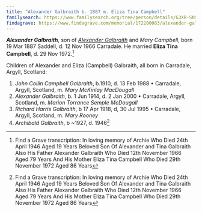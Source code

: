 ```yaml
---
title: "Alexander Galbraith b. 1887 m. Eliza Tina Campbell"
familysearch: https://www.familysearch.org/tree/person/details/G3XR-SNS
findagrave: https://www.findagrave.com/memorial/172200083/alexander-galbraith
---
```

***Alexander Galbraith***, son of *[Alexander Galbraith](galbraith-alexander-1854.md)* and *Mary Campbell*, born 19 Mar 1887 Saddell, d. 12 Nov 1966 Carradale.
He married **Eliza Tina Campbell**, d. 29 Nov 1972.[^death]

Children of Alexander and Eliza (Campbell) Galbraith, all born in Carradale, Argyll, Scotland:

1. *John Collin Campbell Galbraith*, b.1910, d. 13 Feb 1988 • Carradale, Argyll, Scotland, m. *Mary McKinlay MacDougall*
2. *Alexander Galbraith*, b. 1 Jun 1914, d. 2 Jan 2000 • Carradale, Argyll, Scotland, m. *Marion Torrance Semple McDougall*
3. *Richard Harris Galbraith*, b 17 Apr 1918, d,  30 Jul 1995 • Carradale, Argyll, Scotland, m. *Mary Rooney*
4. *Archibald Galbraith*, b ~1927, d. 1946[^death]

[^death]: Find a Grave transcription:
    In loving memory of
    Archie
    Who Died 24th April 1946
    Aged 19 Years
    Beloved Son Of
    Alexander and Tina
    Galbraith
    Also His Father
    Alexander Galbraith
    Who Died 12th November 1966
    Aged 79 Years
    And His Mother
    Eliza Tina Campbell
    Who Died 29th November 1972
    Aged 86 Years
